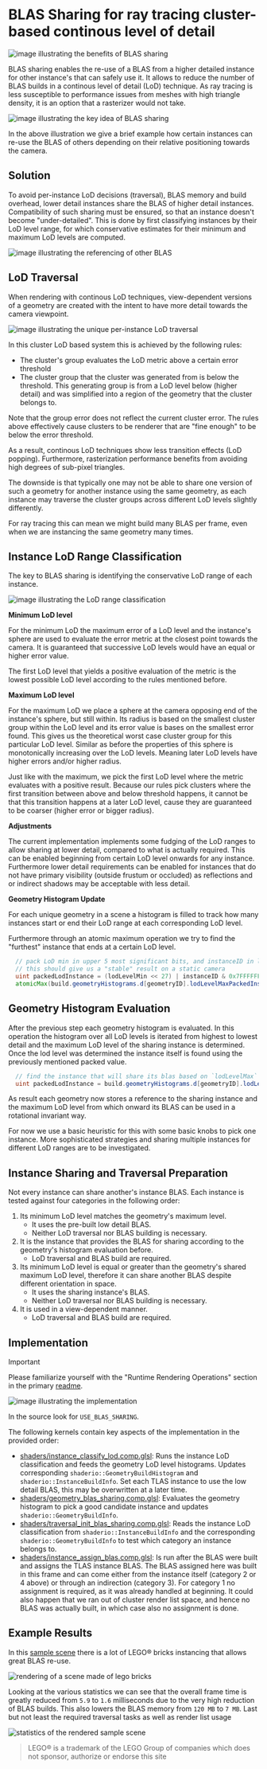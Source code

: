 # BLAS Sharing for ray tracing cluster-based continous level of detail

![image illustrating the benefits of BLAS sharing](blas_sharing_benefit.jpg)

BLAS sharing enables the re-use of a BLAS from a higher detailed instance
for other instance's that can safely use it. It allows to reduce the number of BLAS builds
in a continous level of detail (LoD) technique. As ray tracing is less susceptible
to performance issues from meshes with high triangle density, it is an option
that a rasterizer would not take.

![image illustrating the key idea of BLAS sharing](blas_sharing_example.png)

In the above illustration we give a brief example how certain instances can re-use the
BLAS of others depending on their relative positioning towards the camera.

## Solution

To avoid per-instance LoD decisions (traversal), BLAS memory and build overhead, lower detail instances share the BLAS of higher detail instances. Compatibility of such sharing must be ensured, so that an instance doesn't become "under-detailed".
This is done by first classifying instances by their LoD level range, for which conservative estimates for their minimum and maximum LoD levels are computed.

![image illustrating the referencing of other BLAS](blas_sharing_choice.png)

## LoD Traversal

When rendering with continous LoD techniques,
view-dependent versions of a geometry are created with the intent
to have more detail towards the camera viewpoint.

![image illustrating the unique per-instance LoD traversal](blas_sharing_traversal.png)

In this cluster LoD based system this is achieved by the following rules:
* The cluster's group evaluates the LoD metric above a certain error threshold
* The cluster group that the cluster was generated from is below the threshold.
  This generating group is from a LoD level below (higher detail) and was
  simplified into a region of the geometry that the cluster belongs to.

Note that the group error does not reflect the current cluster error. The rules
above effectively cause clusters to be renderer that are "fine enough" to be below 
the error threshold.

As a result, continous LoD techniques show less transition effects
(LoD popping). Furthermore, rasterization performance benefits from avoiding high 
degrees of sub-pixel triangles.

The downside is that typically one may not be able to share one version of
such a geometry for another instance using the same geometry, as
each instance may traverse the cluster groups across different LoD levels
slightly differently.

For ray tracing this can mean we might build many BLAS per frame, even when we are
instancing the same geometry many times.

## Instance LoD Range Classification

The key to BLAS sharing is identifying the conservative LoD range of each instance.

![image illustrating the LoD range classification](blas_sharing_lodrange.png)

**Minimum LoD level**

For the minimum LoD the maximum error of a LoD level and the instance's sphere
are used to evaluate the error metric at the closest point towards the camera.
It is guaranteed that successive LoD levels would have an equal or higher error value.

The first LoD level that yields a positive evaluation of the metric is the
lowest possible LoD level according to the rules mentioned before.

**Maximum LoD level**

For the maximum LoD we place a sphere at the camera opposing end of the instance's sphere,
but still within. Its radius is based on the smallest cluster group within the LoD level
and its error value is bases on the smallest error found. This gives us the theoretical
worst case cluster group for this particular LoD level. Similar as before the properties
of this sphere is monotonically increasing over the LoD levels. Meaning later LoD levels
have higher errors and/or higher radius.

Just like with the maximum, we pick the first LoD level where the metric evaluates
with a positive result. Because our rules pick clusters where the first transition
between above and below threshold happens, it cannot be that this transition happens
at a later LoD level, cause they are guaranteed to be coarser (higher error or bigger radius).

**Adjustments**

The current implementation implements some fudging of the LoD ranges to allow
sharing at lower detail, compared to what is actually required. This can be enabled
beginning from certain LoD level onwards for any instance.
Furthermore lower detail requirements can be enabled for instances that do not
have primary visibility (outside frustum or occluded) as reflections and or
indirect shadows may be acceptable with less detail.

**Geometry Histogram Update**

For each unique geometry in a scene a histogram is filled to track
how many instances start or end their LoD range at each corresponding LoD level.

Furthermore through an atomic maximum operation we try to find the "furthest" instance
that ends at a certain LoD level.

``` glsl
  // pack LoD min in upper 5 most significant bits, and instanceID in lower 27
  // this should give us a "stable" result on a static camera
  uint packedLodInstance = (lodLevelMin << 27) | instanceID & 0x7FFFFFF;
  atomicMax(build.geometryHistograms.d[geometryID].lodLevelMaxPackedInstance[lodLevelMax], packedLodInstance);
```

## Geometry Histogram Evaluation

After the previous step each geometry histogram is evaluated.
In this operation the histogram over all LoD levels is iterated from highest to lowest detail and
the maximum LoD level of the sharing instance is determined. Once the lod level was determined
the instance itself is found using the previously mentioned packed value.

``` glsl
  // find the instance that will share its blas based on `lodLevelMax`
  uint packedLodInstance = build.geometryHistograms.d[geometryID].lodLevelMaxPackedInstance[lodLevelMax]`;
```

As result each geometry now stores a reference to the sharing instance and the 
maximum LoD level from which onward its BLAS can be used in a rotational invariant way.

For now we use a basic heuristic for this with some basic knobs to pick one instance.
More sophisticated strategies and sharing multiple instances for different LoD ranges
are to be investigated.

## Instance Sharing and Traversal Preparation

Not every instance can share another's instance BLAS.
Each instance is tested against four categories in the following order:
1. Its minimum LoD level matches the geometry's maximum level.
    - It uses the pre-built low detail BLAS.
    - Neither LoD traversal nor BLAS building is necessary.
2. It is the instance that provides the BLAS for sharing according to the geometry's histogram evaluation before.
    - LoD traversal and BLAS build are required.
3. Its minimum LoD level is equal or greater than the geometry's shared maximum LoD level, therefore it can share another BLAS despite different orientation in space.
    - It uses the sharing instance's BLAS.
    - Neither LoD traversal nor BLAS building is necessary.
5. It is used in a view-dependent manner.
    - LoD traversal and BLAS build are required.

## Implementation

> [!IMPORTANT]
> Please familiarize yourself with the "Runtime Rendering Operations" section in
> the primary [readme](../README.md).

![image illustrating the implementation](blas_sharing_implementation.png)

In the source look for `USE_BLAS_SHARING`.

The following kernels contain key aspects of the implementation in the provided order:
* [shaders/instance_classify_lod.comp.glsl](../shaders/instance_classify_lod.comp.glsl): Runs the instance LoD classification and feeds the geometry LoD level histograms. Updates corresponding `shaderio::GeometryBuildHistogram` and `shaderio::InstanceBuildInfo`. Set each TLAS instance to use the low detail BLAS, this may be overwritten at a later time.
* [shaders/geometry_blas_sharing.comp.glsl](../shaders/geometry_blas_sharing.comp.glsl): Evaluates the geometry histogram to pick a good candidate instance and updates `shaderio::GeometryBuildInfo`.
* [shaders/traversal_init_blas_sharing.comp.glsl](../shaders/traversal_init_blas_sharing.comp.glsl): Reads the instance LoD classification from `shaderio::InstanceBuildInfo` and the corresponding `shaderio::GeometryBuildInfo` to test which category an instance belongs to.
* [shaders/instance_assign_blas.comp.glsl](../shaders/instance_assign_blas.comp.glsl): Is run after the BLAS were built and assigns the TLAS instance BLAS. The BLAS assigned here was built in this frame and can come either from the instance itself (category 2 or 4 above) or through an indirection (category 3). For category 1 no assignment is required, as it was already handled at beginning. It could also happen that we ran out of cluster render list space, and hence no BLAS was actually built, in which case also no assignment is done.

## Example Results

In this [sample scene](https://grabcad.com/library/lego-ideas-tree-house-21318-1) there is a lot of LEGO® bricks instancing that allows great BLAS re-use.

![rendering of a scene made of lego bricks](blas_sharing_scene.jpg)

Looking at the various statistics we can see that the overall frame time is greatly reduced from `5.9` to `1.6` milliseconds due to the very high reduction of BLAS builds. This also lowers the BLAS memory from `120 MB` to `7 MB`. Last but not least the required traversal tasks as well as render list usage 

![statistics of the rendered sample scene](blas_sharing_results.png)

> LEGO® is a trademark of the LEGO Group of companies which does not sponsor, authorize or endorse this site